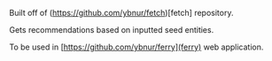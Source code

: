 Built off of (https://github.com/ybnur/fetch)[fetch] repository.

Gets recommendations based on inputted seed entities.

To be used in [https://github.com/ybnur/ferry](ferry) web application.
